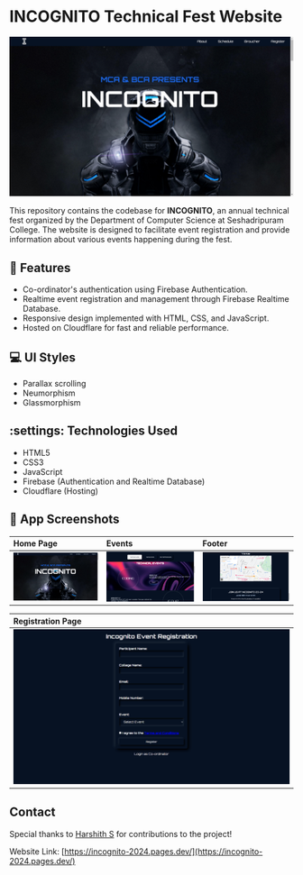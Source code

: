 # INCOGNITO Technical Fest Website

![INCOGNITO Logo](screenshots/home_page.png)

This repository contains the codebase for **INCOGNITO**, an annual technical fest organized by the Department of Computer Science at Seshadripuram College. The website is designed to facilitate event registration and provide information about various events happening during the fest.

## :rocket: Features

- Co-ordinator's authentication using Firebase Authentication.
- Realtime event registration and management through Firebase Realtime Database.
- Responsive design implemented with HTML, CSS, and JavaScript.
- Hosted on Cloudflare for fast and reliable performance.

## :computer: UI Styles

- Parallax scrolling
- Neumorphism
- Glassmorphism

## :settings: Technologies Used

- HTML5
- CSS3
- JavaScript
- Firebase (Authentication and Realtime Database)
- Cloudflare (Hosting)

## :movie_camera: App Screenshots
<div align="center">
 
| Home Page | Events | Footer |
| :---         |     :---      |          :--- |
| <img src="screenshots/home_page.png" width="auto" height="auto" />  | <img src="screenshots/events.png" width="auto" height="auto" />    | <img src="screenshots/footer.png" width="auto" height="auto" />    |

| Registration Page | 
| :---         | 
|  <img src="screenshots/registration.png" width="auto" height="auto" /> |
</div>

## Contact

Special thanks to [Harshith S](https://github.com/https://github.com/harshith8899) for contributions to the project!

Website Link: [https://incognito-2024.pages.dev/](https://incognito-2024.pages.dev/)

